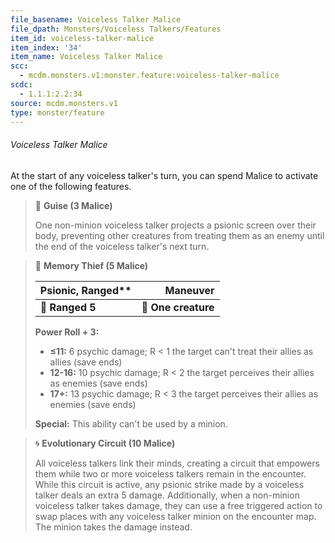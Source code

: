 ```yaml
---
file_basename: Voiceless Talker Malice
file_dpath: Monsters/Voiceless Talkers/Features
item_id: voiceless-talker-malice
item_index: '34'
item_name: Voiceless Talker Malice
scc:
  - mcdm.monsters.v1:monster.feature:voiceless-talker-malice
scdc:
  - 1.1.1:2.2:34
source: mcdm.monsters.v1
type: monster/feature
---
```


###### Voiceless Talker Malice

At the start of any voiceless talker's turn, you can spend Malice to activate one of the following features.

<!-- -->
> 👤 **Guise (3 Malice)**
>
> One non-minion voiceless talker projects a psionic screen over their body, preventing other creatures from treating them as an enemy until the end of the voiceless talker's next turn.

<!-- -->
> 🏹 **Memory Thief (5 Malice)**
>
> | Psionic, Ranged\*\* |        **Maneuver** |
> | ------------------- | ------------------: |
> | **📏 Ranged 5**     | **🎯 One creature** |
>
> **Power Roll + 3:**
>
> - **≤11:** 6 psychic damage; R < 1 the target can't treat their allies as allies (save ends)
> - **12-16:** 10 psychic damage; R < 2 the target perceives their allies as enemies (save ends)
> - **17+:** 13 psychic damage; R < 3 the target perceives their allies as enemies (save ends)
>
> **Special:** This ability can't be used by a minion.

<!-- -->
> 🌀 **Evolutionary Circuit (10 Malice)**
>
> All voiceless talkers link their minds, creating a circuit that empowers them while two or more voiceless talkers remain in the encounter. While this circuit is active, any psionic strike made by a voiceless talker deals an extra 5 damage. Additionally, when a non-minion voiceless talker takes damage, they can use a free triggered action to swap places with any voiceless talker minion on the encounter map. The minion takes the damage instead.
